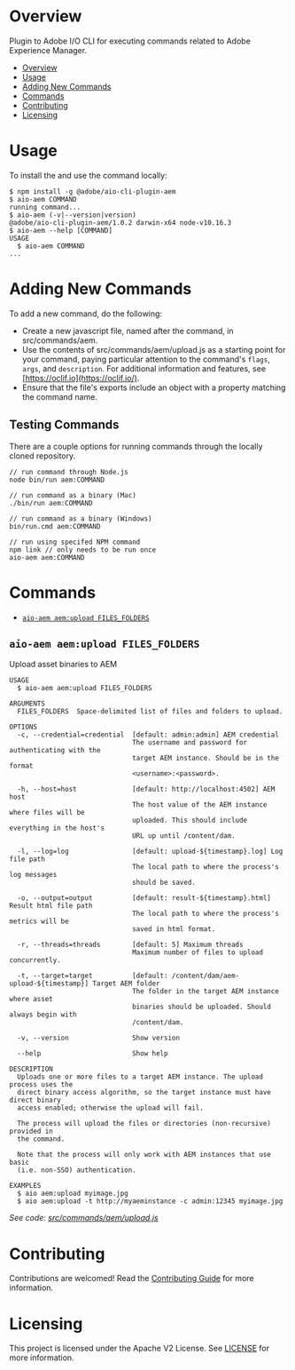 # Overview
Plugin to Adobe I/O CLI for executing commands related to Adobe Experience Manager.

<!-- toc -->
* [Overview](#overview)
* [Usage](#usage)
* [Adding New Commands](#adding-new-commands)
* [Commands](#commands)
* [Contributing](#contributing)
* [Licensing](#licensing)
<!-- tocstop -->


# Usage
To install the and use the command locally:
<!-- usage -->
```sh-session
$ npm install -g @adobe/aio-cli-plugin-aem
$ aio-aem COMMAND
running command...
$ aio-aem (-v|--version|version)
@adobe/aio-cli-plugin-aem/1.0.2 darwin-x64 node-v10.16.3
$ aio-aem --help [COMMAND]
USAGE
  $ aio-aem COMMAND
...
```
<!-- usagestop -->

# Adding New Commands

To add a new command, do the following:

* Create a new javascript file, named after the command, in src/commands/aem.
* Use the contents of src/commands/aem/upload.js as a starting point for your command, paying
particular attention to the command's `flags`, `args`, and `description`. For additional
information and features, see [https://oclif.io](https://oclif.io/).
* Ensure that the file's exports include an object with a property matching the command name.

## Testing Commands

There are a couple options for running commands through the locally cloned repository.

```
// run command through Node.js
node bin/run aem:COMMAND
```

```
// run command as a binary (Mac)
./bin/run aem:COMMAND
```

```
// run command as a binary (Windows)
bin/run.cmd aem:COMMAND
```

```
// run using specifed NPM command
npm link // only needs to be run once
aio-aem aem:COMMAND
```

# Commands
<!-- commands -->
* [`aio-aem aem:upload FILES_FOLDERS`](#aio-aem-aemupload-files_folders)

## `aio-aem aem:upload FILES_FOLDERS`

Upload asset binaries to AEM

```
USAGE
  $ aio-aem aem:upload FILES_FOLDERS

ARGUMENTS
  FILES_FOLDERS  Space-delimited list of files and folders to upload.

OPTIONS
  -c, --credential=credential  [default: admin:admin] AEM credential
                               The username and password for authenticating with the
                               target AEM instance. Should be in the format
                               <username>:<password>.

  -h, --host=host              [default: http://localhost:4502] AEM host
                               The host value of the AEM instance where files will be
                               uploaded. This should include everything in the host's
                               URL up until /content/dam.

  -l, --log=log                [default: upload-${timestamp}.log] Log file path
                               The local path to where the process's log messages
                               should be saved.

  -o, --output=output          [default: result-${timestamp}.html] Result html file path
                               The local path to where the process's metrics will be
                               saved in html format.

  -r, --threads=threads        [default: 5] Maximum threads
                               Maximum number of files to upload concurrently.

  -t, --target=target          [default: /content/dam/aem-upload-${timestamp}] Target AEM folder
                               The folder in the target AEM instance where asset
                               binaries should be uploaded. Should always begin with
                               /content/dam.

  -v, --version                Show version

  --help                       Show help

DESCRIPTION
  Uploads one or more files to a target AEM instance. The upload process uses the
  direct binary access algorithm, so the target instance must have direct binary
  access enabled; otherwise the upload will fail.

  The process will upload the files or directories (non-recursive) provided in
  the command.

  Note that the process will only work with AEM instances that use basic
  (i.e. non-SSO) authentication.

EXAMPLES
  $ aio aem:upload myimage.jpg
  $ aio aem:upload -t http://myaeminstance -c admin:12345 myimage.jpg
```

_See code: [src/commands/aem/upload.js](https://github.com/adobe/aio-cli-plugin-aem/blob/v1.0.2/src/commands/aem/upload.js)_
<!-- commandsstop -->

# Contributing

Contributions are welcomed! Read the [Contributing Guide](CONTRIBUTING.md) for more information.

# Licensing

This project is licensed under the Apache V2 License. See [LICENSE](LICENSE) for more information.
